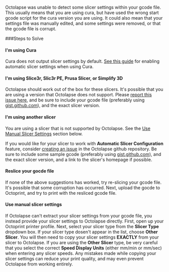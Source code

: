 Octolapse was unable to detect some slicer settings within your gcode file.  This usually means that you are using cura, but have used the wrong start gcode script for the cura version you are using.  It could also mean that your settings file was manually edited, and some settings were removed, or that the gcode file is corrupt.

###Steps to Solve

#### I'm using Cura
Cura does not output slicer settings by default.  <a href="https://github.com/FormerLurker/Octolapse/wiki/Automatic-Slicer-Settings#install-the-cura-settings-script" title="View the cura automatic slicer settings guide in a new window" target="_blank">See this guide</a> for enabling automatic slicer settings when using Cura.

#### I'm using Slice3r, Slic3r PE, Prusa Slicer, or Simplify 3D
Octolapse should work out of the box for these slicers.  It's possible that you are using a version that Octolapse does not support.  Please <a href="https://github.com/FormerLurker/Octolapse/issues/new" title="Create an issue in the Octolapse github repository" target="_blank">report this issue here</a>, and be sure to include your gcode file (preferably using <a href="https://github.com/FormerLurker/Octolapse/issues/new" title="Upload you gcode to gist.github.com." target="_blank">gist.github.com</a>), and the exact slicer version.

#### I'm using another slicer
You are using a slicer that is not supported by Octolapse.  See the [Use Manual Slicer Settings](#use-manual-slicer-settings) section below.

If you would like for your slicer to work with **Automatic Slicer Configuration** feature, consider  <a href="https://github.com/FormerLurker/Octolapse/issues/new" title="Create an issue in the Octolapse github repository" target="_blank">creating an issue</a> in the Octolapse github repository.  Be sure to include some sample gcode (preferably using <a href="https://github.com/FormerLurker/Octolapse/issues/new" title="Upload you gcode to gist.github.com." target="_blank">gist.github.com</a>), and the exact slicer version, and a link to the slicer's homepage if possible.

#### Reslice your gocde file
If none of the above suggestions has worked, try re-slicing your gcode file.  It's possible that some corruption has occurred.  Next, upload the gocde to Octoprint, and try to print with the resliced gcode file.

#### Use manual slicer settings
If Octolapse can't extract your slicer settings from your gcode file, you instead provide your slicer settings to Octolapse directly.  First, open up your Octoprint printer profile.  Next, select your slicer type from the **Slicer Type** dropdown box.  If your slicer type dosen't appear in the list, choose **Other Slicer**.  You will then need to copy your slicer settings **EXACTLY** from your slicer to Octolapse.  If you are using the **Other Slicer** type, be very careful that you select the correct **Speed Display Units** (either mm/min or mm/sec) when entering any slicer speeds.  Any mistakes made while copying your slicer settings can reduce your print quality, and may even prevent Octolapse from working entirely.  

